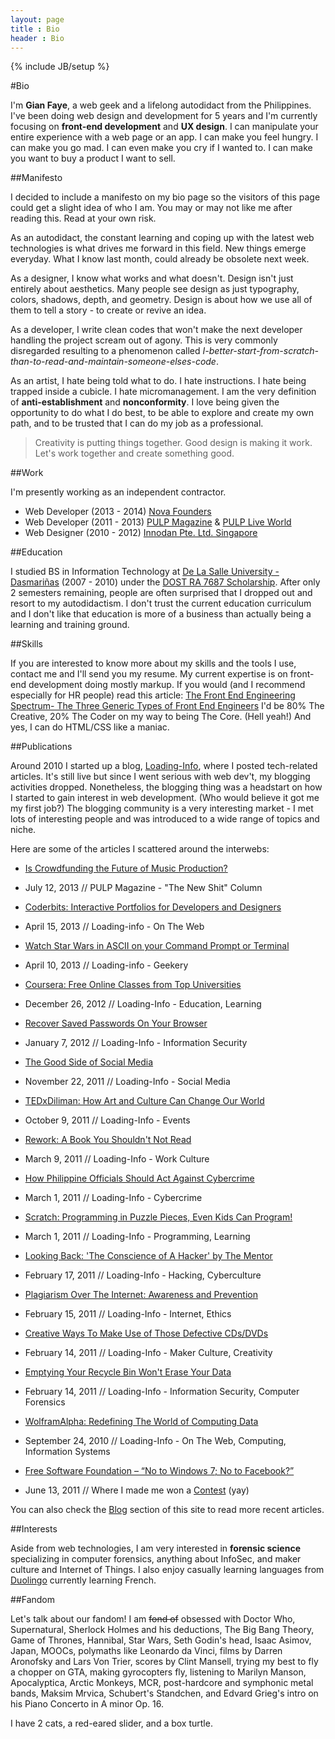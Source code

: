 ```yaml
---
layout: page
title : Bio
header : Bio
---
```

{% include JB/setup %}

#Bio

I'm **Gian Faye**, a web geek and a lifelong autodidact from the Philippines. I've been doing web design and development for 5 years and I'm currently focusing on **front-end development** and **UX design**. I can manipulate your entire experience with a web page or an app. I can make you feel hungry. I can make you go mad. I can even make you cry if I wanted to. I can make you want to buy a product I want to sell. 

##Manifesto

I decided to include a manifesto on my bio page so the visitors of this page could get a slight idea of who I am. You may or may not like me after reading this. Read at your own risk.

As an autodidact, the constant learning and coping up with the latest web technologies is what drives me forward in this field. New things emerge everyday. What I know last month, could already be obsolete next week.

As a designer, I know what works and what doesn't. Design isn't just entirely about aesthetics. Many people see design as just typography, colors, shadows, depth, and geometry. Design is about how we use all of them to tell a story - to create or revive an idea.

As a developer, I write clean codes that won't make the next developer handling the project scream out of agony. This is very commonly disregarded resulting to a phenomenon called *I-better-start-from-scratch-than-to-read-and-maintain-someone-elses-code*. 

As an artist, I hate being told what to do. I hate instructions. I hate being trapped inside a cubicle. I hate micromanagement. I am the very definition of **anti-establishment** and **nonconformity**. I love being given the opportunity to do what I do best, to be able to explore and create my own path, and to be trusted that I can do my job as a professional.

> Creativity is putting things together. Good design is making it work.
Let's work together and create something good.

##Work

I'm presently working as an independent contractor. 

* Web Developer (2013 - 2014) [Nova Founders](http://novafounders.com)
* Web Developer (2011 - 2013) [PULP Magazine](http://pulpmagazinelive.com) & [PULP Live World](http://pulpliveworld.com)
* Web Designer  (2010 - 2012) [Innodan Pte. Ltd. Singapore](http://www.innodan.com/)

##Education

I studied BS in Information Technology at [De La Salle University - Dasmariñas](http://www.dlsud.edu.ph/) (2007 - 2010) under the [DOST RA 7687 Scholarship](http://region4a.dost.gov.ph/databases/scho_details.php?studid=2897). After only 2 semesters remaining, people are often surprised that I dropped out and resort to my autodidactism. I don't trust the current education curriculum and I don't like that education is more of a business than actually being a learning and training ground. 

##Skills

If you are interested to know more about my skills and the tools I use, contact me and I'll send you my resume. My current expertise is on front-end development doing mostly markup. If you would (and I recommend especially for HR people) read this article: [The Front End Engineering Spectrum- The Three Generic Types of Front End Engineers](http://htmlcssjavascript.com/web/the-front-end-engineering-spectrum-the-three-generic-types-of-front-end-engineers/) I'd be 80% The Creative, 20% The Coder on my way to being The Core. (Hell yeah!) And yes, I can do HTML/CSS like a maniac.

##Publications

Around 2010 I started up a blog, [Loading-Info](http://the.loading-info.net), where I posted tech-related articles. It's still live but since I went serious with web dev't, my blogging activities dropped. Nonetheless, the blogging thing was a headstart on how I started to gain interest in web development. (Who would believe it got me my first job?) The blogging community is a very interesting market - I met lots of interesting people and was introduced to a wide range of topics and niche.

Here are some of the articles I scattered around the interwebs:

* [Is Crowdfunding the Future of Music Production?](http://pulpmagazinelive.com/column/new-shit/crowdfunding-future-of-music-production)
* July 12, 2013 // PULP Magazine - "The New Shit" Column

* [Coderbits: Interactive Portfolios for Developers and Designers](http://the.loading-info.net/2013/04/coderbits-interactive-portfolios.html)
* April 15, 2013 // Loading-info - On The Web

* [Watch Star Wars in ASCII on your Command Prompt or Terminal](http://the.loading-info.net/2013/04/watch-star-wars-in-ascii.html)
* April 10, 2013 // Loading-info - Geekery

* [Coursera: Free Online Classes from Top Universities](http://the.loading-info.net/2012/12/coursera-free-online-courses.html)
* December 26, 2012 // Loading-Info - Education, Learning

* [Recover Saved Passwords On Your Browser](http://the.loading-info.net/2012/01/recover-saved-passwords-on-your-browser.html)
* January 7, 2012 // Loading-Info - Information Security

* [The Good Side of Social Media](http://the.loading-info.net/2011/11/lolo-luis-missing-case-solved-good-side.html)
* November 22, 2011 // Loading-Info - Social Media

* [TEDxDiliman: How Art and Culture Can Change Our World](http://the.loading-info.net/2011/10/tedxdiliman-how-art-and-culture-can.html)
* October 9, 2011 // Loading-Info - Events

* [Rework: A Book You Shouldn't Not Read](http://the.loading-info.net/2011/03/rework-book-you-shouldnt-not-read.html)
* March 9, 2011 // Loading-Info - Work Culture

* [How Philippine Officials Should Act Against Cybercrime](http://the.loading-info.net/2011/03/how-philippine-officials-should-act.html)
* March 1, 2011 // Loading-Info - Cybercrime

* [Scratch: Programming in Puzzle Pieces, Even Kids Can Program!](http://the.loading-info.net/2011/02/scratch-programming-in-puzzle-pieces.html)
* March 1, 2011 // Loading-Info - Programming, Learning

* [Looking Back: 'The Conscience of A Hacker' by The Mentor](http://the.loading-info.net/2011/02/looking-back-conscience-of-hacker-by.html)
* February 17, 2011 // Loading-Info - Hacking, Cyberculture

* [Plagiarism Over The Internet: Awareness and Prevention](http://the.loading-info.net/2011/02/plagiarism-over-internet-awareness-and.html)
* February 15, 2011 // Loading-Info - Internet, Ethics

* [Creative Ways To Make Use of Those Defective CDs/DVDs](http://the.loading-info.net/2011/02/creative-ways-to-make-use-of-those.html)
* February 14, 2011 // Loading-Info - Maker Culture, Creativity

* [Emptying Your Recycle Bin Won't Erase Your Data](http://the.loading-info.net/2011/02/emptying-your-recycle-bin-wont-erase.html)
* February 14, 2011 // Loading-Info -  Information Security, Computer Forensics

* [WolframAlpha: Redefining The World of Computing Data](http://the.loading-info.net/2010/09/wolframalpha-redefining-world-of.html)
* September 24, 2010 // Loading-Info -  On The Web, Computing, Information Systems

* [Free Software Foundation – “No to Windows 7; No to Facebook?”](http://www.blogengage.com/blogger/free-software-foundation-no-to-windows-7-no-to-facebook/)
* June 13, 2011 // Where I made me won a [Contest](http://www.blogengage.com/blogger/the-june-2011-blogger-spotlight-winners/) (yay)

You can also check the [Blog](/posts) section of this site to read more recent articles.

##Interests

Aside from web technologies, I am very interested in **forensic science** specializing in computer forensics, anything about InfoSec, and maker culture and Internet of Things. I also enjoy casually learning languages from [Duolingo](http://duolingo.com) currently learning French.

##Fandom

Let's talk about our fandom! I am <s>fond of</s> obsessed with Doctor Who, Supernatural, Sherlock Holmes and his deductions, The Big Bang Theory, Game of Thrones, Hannibal, Star Wars, Seth Godin's head, Isaac Asimov, Japan, MOOCs, polymaths like Leonardo da Vinci, films by Darren Aronofsky and Lars Von Trier, scores by Clint Mansell, trying my best to fly a chopper on GTA, making gyrocopters fly, listening to Marilyn Manson, Apocalyptica, Arctic Monkeys, MCR, post-hardcore and symphonic metal bands, Maksim Mrvica, Schubert's Standchen, and Edvard Grieg's intro on his Piano Concerto in A minor Op. 16. 

I have 2 cats, a red-eared slider, and a box turtle.

